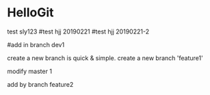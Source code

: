 # HelloGit

test sly123
#test hjj 20190221
#test hjj 20190221-2

#add in branch dev1

create a new branch is quick & simple.
create a new branch 'feature1'


modify master  1

add by branch feature2
